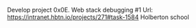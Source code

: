 Develop project
0x0E. Web stack debugging #1
Url: https://intranet.hbtn.io/projects/271#task-1584
Holberton school
